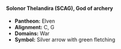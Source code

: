 #### Solonor Thelandira (SCAG), God of archery
- **Pantheon:** Elven
- **Alignment:** C, G
- **Domains:** War
- **Symbol:** Silver arrow with green fletching